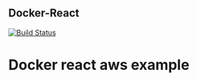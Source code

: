 ## Docker-React
[![Build Status](https://travis-ci.org/0k6r/docker-react.svg?branch=master)](https://travis-ci.org/0k6r/docker-react)

# Docker react aws example
